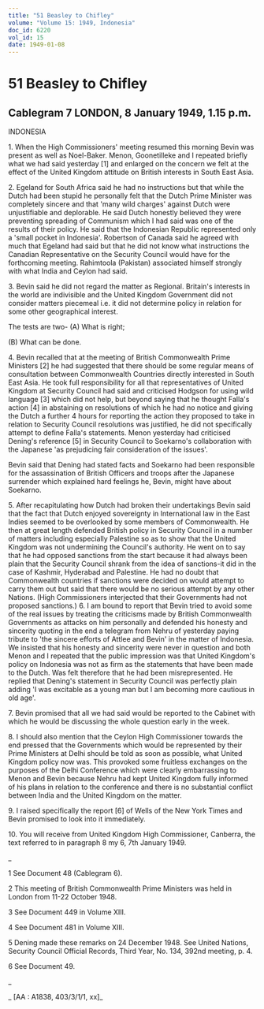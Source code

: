 ```yaml
---
title: "51 Beasley to Chifley"
volume: "Volume 15: 1949, Indonesia"
doc_id: 6220
vol_id: 15
date: 1949-01-08
---
```


# 51 Beasley to Chifley

## Cablegram 7 LONDON, 8 January 1949, 1.15 p.m.

INDONESIA

1\. When the High Commissioners' meeting resumed this morning Bevin was present as well as Noel-Baker. Menon, Goonetilleke and I repeated briefly what we had said yesterday [1] and enlarged on the concern we felt at the effect of the United Kingdom attitude on British interests in South East Asia.

2\. Egeland for South Africa said he had no instructions but that while the Dutch had been stupid he personally felt that the Dutch Prime Minister was completely sincere and that 'many wild charges' against Dutch were unjustifiable and deplorable. He said Dutch honestly believed they were preventing spreading of Communism which I had said was one of the results of their policy. He said that the Indonesian Republic represented only a 'small pocket in Indonesia'. Robertson of Canada said he agreed with much that Egeland had said but that he did not know what instructions the Canadian Representative on the Security Council would have for the forthcoming meeting. Rahimtoola (Pakistan) associated himself strongly with what India and Ceylon had said.

3\. Bevin said he did not regard the matter as Regional. Britain's interests in the world are indivisible and the United Kingdom Government did not consider matters piecemeal i.e. it did not determine policy in relation for some other geographical interest.

The tests are two- (A) What is right;

(B) What can be done.

4\. Bevin recalled that at the meeting of British Commonwealth Prime Ministers [2] he had suggested that there should be some regular means of consultation between Commonwealth Countries directly interested in South East Asia. He took full responsibility for all that representatives of United Kingdom at Security Council had said and criticised Hodgson for using wild language [3] which did not help, but beyond saying that he thought Falla's action [4] in abstaining on resolutions of which he had no notice and giving the Dutch a further 4 hours for reporting the action they proposed to take in relation to Security Council resolutions was justified, he did not specifically attempt to define Falla's statements. Menon yesterday had criticised Dening's reference [5] in Security Council to Soekarno's collaboration with the Japanese 'as prejudicing fair consideration of the issues'.

Bevin said that Dening had stated facts and Soekarno had been responsible for the assassination of British Officers and troops after the Japanese surrender which explained hard feelings he, Bevin, might have about Soekarno.

5\. After recapitulating how Dutch had broken their undertakings Bevin said that the fact that Dutch enjoyed sovereignty in International law in the East Indies seemed to be overlooked by some members of Commonwealth. He then at great length defended British policy in Security Council in a number of matters including especially Palestine so as to show that the United Kingdom was not undermining the Council's authority. He went on to say that he had opposed sanctions from the start because it had always been plain that the Security Council shrank from the idea of sanctions-it did in the case of Kashmir, Hyderabad and Palestine. He had no doubt that Commonwealth countries if sanctions were decided on would attempt to carry them out but said that there would be no serious attempt by any other Nations. (High Commissioners interjected that their Governments had not proposed sanctions.) 6. I am bound to report that Bevin tried to avoid some of the real issues by treating the criticisms made by British Commonwealth Governments as attacks on him personally and defended his honesty and sincerity quoting in the end a telegram from Nehru of yesterday paying tribute to 'the sincere efforts of Attlee and Bevin' in the matter of Indonesia. We insisted that his honesty and sincerity were never in question and both Menon and I repeated that the public impression was that United Kingdom's policy on Indonesia was not as firm as the statements that have been made to the Dutch. Was felt therefore that he had been misrepresented. He replied that Dening's statement in Security Council was perfectly plain adding 'I was excitable as a young man but I am becoming more cautious in old age'.

7\. Bevin promised that all we had said would be reported to the Cabinet with which he would be discussing the whole question early in the week.

8\. I should also mention that the Ceylon High Commissioner towards the end pressed that the Governments which would be represented by their Prime Ministers at Delhi should be told as soon as possible, what United Kingdom policy now was. This provoked some fruitless exchanges on the purposes of the Delhi Conference which were clearly embarrassing to Menon and Bevin because Nehru had kept United Kingdom fully informed of his plans in relation to the conference and there is no substantial conflict between India and the United Kingdom on the matter.

9\. I raised specifically the report [6] of Wells of the New York Times and Bevin promised to look into it immediately.

10\. You will receive from United Kingdom High Commissioner, Canberra, the text referred to in paragraph 8 my 6, 7th January 1949.

_

1 See Document 48 (Cablegram 6).

2 This meeting of British Commonwealth Prime Ministers was held in London from 11-22 October 1948.

3 See Document 449 in Volume XIII.

4 See Document 481 in Volume XIII.

5 Dening made these remarks on 24 December 1948. See United Nations, Security Council Official Records, Third Year, No. 134, 392nd meeting, p. 4.

6 See Document 49.

_

_ [AA : A1838, 403/3/1/1, xx]_
